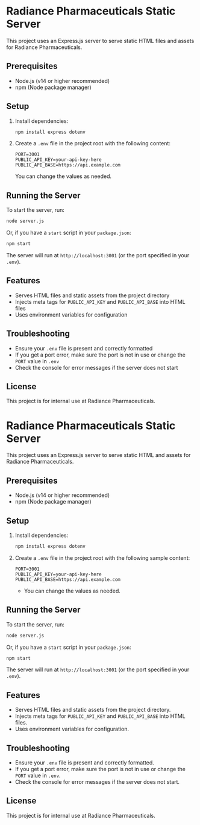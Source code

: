 # Radiance Pharmaceuticals Static Server

This project uses an Express.js server to serve static HTML files and assets for Radiance Pharmaceuticals.

## Prerequisites
- Node.js (v14 or higher recommended)
- npm (Node package manager)

## Setup
1. Install dependencies:
   ```bash
   npm install express dotenv
   ```
2. Create a `.env` file in the project root with the following content:
   ```env
   PORT=3001
   PUBLIC_API_KEY=your-api-key-here
   PUBLIC_API_BASE=https://api.example.com
   ```
   You can change the values as needed.

## Running the Server
To start the server, run:
```bash
node server.js
```
Or, if you have a `start` script in your `package.json`:
```bash
npm start
```

The server will run at `http://localhost:3001` (or the port specified in your `.env`).

## Features
- Serves HTML files and static assets from the project directory
- Injects meta tags for `PUBLIC_API_KEY` and `PUBLIC_API_BASE` into HTML files
- Uses environment variables for configuration

## Troubleshooting
- Ensure your `.env` file is present and correctly formatted
- If you get a port error, make sure the port is not in use or change the `PORT` value in `.env`
- Check the console for error messages if the server does not start

## License
This project is for internal use at Radiance Pharmaceuticals.
# Radiance Pharmaceuticals Static Server

This project uses an Express.js server to serve static HTML and assets for Radiance Pharmaceuticals.

## Prerequisites
- Node.js (v14 or higher recommended)
- npm (Node package manager)

## Setup
1. Install dependencies:
   ```bash
   npm install express dotenv
   ```
2. Create a `.env` file in the project root with the following sample content:
   ```env
   PORT=3001
   PUBLIC_API_KEY=your-api-key-here
   PUBLIC_API_BASE=https://api.example.com
   ```
   - You can change the values as needed.

## Running the Server
To start the server, run:
```bash
node server.js
```
Or, if you have a `start` script in your `package.json`:
```bash
npm start
```

The server will run at `http://localhost:3001` (or the port specified in your `.env`).

## Features
- Serves HTML files and static assets from the project directory.
- Injects meta tags for `PUBLIC_API_KEY` and `PUBLIC_API_BASE` into HTML files.
- Uses environment variables for configuration.

## Troubleshooting
- Ensure your `.env` file is present and correctly formatted.
- If you get a port error, make sure the port is not in use or change the `PORT` value in `.env`.
- Check the console for error messages if the server does not start.

## License
This project is for internal use at Radiance Pharmaceuticals.
